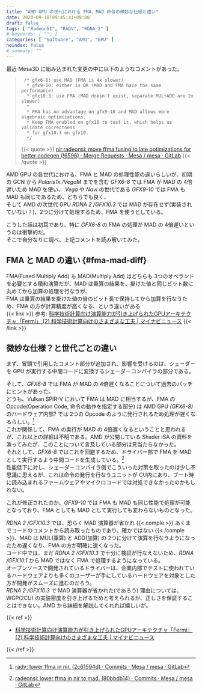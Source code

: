 ```yaml
---
title: "AMD GPU の世代における FMA、MAD 命令の微妙な仕様と違い"
date: 2020-09-18T09:45:41+09:00
draft: false
tags: [ "RadeonSI", "RADV", "RDNA_2" ]
# keywords: [ "", ]
categories: [ "Software", "AMD", "GPU" ]
noindex: false
# summary: ""
---
```


最近 Mesa3D に組み込まれた変更の中に以下のようなコメントがあった。  

 >      /* gfx6-8: use MAD (FMA is 4x slower)
 >       * gfx9-10: either is OK (MAD and FMA have the same performance)
 >       * gfx10.3: use FMA (MAD doesn't exist, separate MUL+ADD are 2x slower)
 >       *
 >       * FMA has no advantage on gfx9-10 and MAD allows more algebraic optimizations.
 >       * Keep FMA enabled on gfx10 to test it, which helps us validate correctness
 >       * for gfx10.3 on gfx10.
 >       */
 >
 > {{< quote >}} [nir,radeonsi: move ffma fusing to late optimizations for better codegen (!6596) · Merge Requests · Mesa / mesa · GitLab](https://gitlab.freedesktop.org/mesa/mesa/-/merge_requests/6596/diffs?commit_id=758ab39d25e10d585929b87a8a2891c5a68b7c55) {{< /quote >}}

AMD GPU の各世代における、FMA と MAD の処理性能の違いらしいが、初期の GCN から *Polaris1x /VegaM* までを含む *GFX6-8* では FMA が MAD の 4倍遅いため MAD を使い、
*Vega* や *Navi* の世代である *GFX9-10* では FMA も MAD も同じであるため、どちらでも良く、  
そして AMD の次世代 GPU *RDNA 2 /GFX10.3* では MAD が存在せず(実装されていない？)、2つに分けて処理するため、FMA を使うとしている。  

こうした話は初耳であり、特に *GFX6-8* の FMA の処理が MAD の 4倍遅いというのは衝撃的だ。  
そこで自分なりに調べ、上記コメントを読み解いてみた。  

## FMA と MAD の違い {#fma-mad-diff}
FMA(Fused Multiply Add) も MAD(Multiply Add) はどちらも 3つのオペランドを必要とする積和演算だが、MAD は乗算の結果を、掛けた値と同じビット数に丸めてから加算の処理を行なうが、  
FMA は乗算の結果を掛けた値の倍のビット長で保持してから加算を行なうため、FMA の方が計算精度が高くなる、という違いがある  
{{< link >}} 参考: <link>[科学技術計算向け演算能力が引き上げられたGPUアーキテクチャ「Fermi」 (2) 科学技術計算向けのさまざまな工夫 | マイナビニュース](https://news.mynavi.jp/article/20091007-nvidia_fermi/2)</link> {{< /link >}}

## 微妙な仕様？と世代ごとの違い
まず、冒頭で引用したコメント部分が追加され、影響を受けるのは、シェーダーを GPU が実行する中間コードに変換するシェーダーコンパイラの部分である。  

そして、*GFX6-8* では FMA が MAD の 4倍遅くなることについて過去のパッチにヒントがあった。  
どうも、Vulkan SPIR-V において FMA は MAD に相当するが、FMA の Opcode(Operation Code, 命令の動作を指定する部分) は AMD GPU *(GFX6-8)* のハードウェア内部? では 2つの Opcode のように発行されるため処理が遅くなるらしい。[^fma-double-opcode]  
これが関係して、FMA の実行が MAD の 4倍遅くなるということと思われるが、これ以上の詳細は不明である。AMD が公開している Shader ISA の資料を漁ってみたが、このことについて言及している部分は見当たらなかった。  
それとして、*GFX6-8* ではこれを回避するため、ドライバー部で FMA を MAD として実行するよう中間コードを生成している。[^fma-to-mad]  
性能低下に対し、シェーダーコンパイラ側でこういった対策を取ったのは少し不思議に思えるが、これは命令の発行を行なうユニットが CU内にあり、ブート時に読み込まれるファームウェアやマイクロコードでは対処できなかったのかもしれない。  

[^fma-double-opcode]: [radv: lower ffma in nir. (2c61594d) · Commits · Mesa / mesa · GitLab](https://gitlab.freedesktop.org/mesa/mesa/-/commit/2c61594d84911f486aa2edb4b8e561e780139d20)
[^fma-to-mad]: [radeonsi: lower ffma in nir to mad. (80bbdb14) · Commits · Mesa / mesa · GitLab](https://gitlab.freedesktop.org/mesa/mesa/-/commit/80bbdb148335c55303960bab841d98f4fbd1feea)

これが修正されたのか、*GFX9-10* では FMA も MAD も同じ性能で処理が可能となっており、FMA としても MAD として実行しても変わらないものとなった。  

*RDNA 2 /GFX10.3* では、恐らく MAD 演算器が省かれ {{< comple >}} あくまでコードのコメントから読み取ったものであり、確かではない {{< /comple >}}、MAD は MUL(乗算) と ADD(加算) の 2つに分けて演算を行なうようになったため遅くなり、FMA の方が明確に速くなった。  
コード中では、まだ *RDNA 2 /GFX10.3* で十分に検証が行なえないため、*RDNA /GFX10.1* から MAD ではなく FMA で処理するようになっている。  
オープンソースで開発されているドライバーは、企業内部でテストに使われているハードウェアよりも多くのユーザーが手にしているハードウェアを対象とした方が開発がスムーズに進むのだろう。  
*RDNA 2 /GFX10.3* で MAD 演算器が省かれた(であろう) 理由については、WGP(2CU) の実装密度を引き上げるためと考えられるが、正しさを保証することはできない。AMD から詳細を解説してくれれば嬉しいが。  


{{< ref >}}

 * [科学技術計算向け演算能力が引き上げられたGPUアーキテクチャ「Fermi」 (2) 科学技術計算向けのさまざまな工夫 | マイナビニュース](https://news.mynavi.jp/article/20091007-nvidia_fermi/2)

{{< /ref >}}
